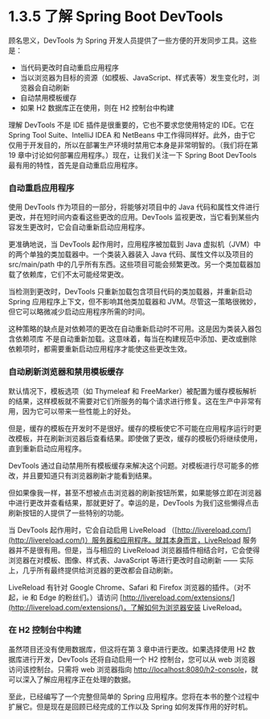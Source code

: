 # 1.3.5 了解 Spring Boot DevTools

顾名思义，DevTools 为 Spring 开发人员提供了一些方便的开发同步工具。这些是：

* 当代码更改时自动重启应用程序
* 当以浏览器为目标的资源（如模板、JavaScript、样式表等）发生变化时，浏览器会自动刷新
* 自动禁用模板缓存
* 如果 H2 数据库正在使用，则在 H2 控制台中构建

理解 DevTools 不是 IDE 插件是很重要的，它也不要求您使用特定的 IDE。它在 Spring Tool Suite、IntelliJ IDEA 和 NetBeans 中工作得同样好。此外，由于它仅用于开发目的，所以在部署生产环境时禁用它本身是非常明智的。（我们将在第 19 章中讨论如何部署应用程序。）现在，让我们关注一下 Spring Boot DevTools 最有用的特性，首先是自动重启应用程序。

### 自动重启应用程序

使用 DevTools 作为项目的一部分，将能够对项目中的 Java 代码和属性文件进行更改，并在短时间内查看这些更改的应用。DevTools 监视更改，当它看到某些内容发生更改时，它会自动重新启动应用程序。

更准确地说，当 DevTools 起作用时，应用程序被加载到 Java 虚拟机（JVM）中的两个单独的类加载器中。一个类装入器装入 Java 代码、属性文件以及项目的 src/main/path 中的几乎所有东西。这些项目可能会频繁更改。另一个类加载器加载了依赖库，它们不太可能经常更改。

当检测到更改时，DevTools 只重新加载包含项目代码的类加载器，并重新启动 Spring 应用程序上下文，但不影响其他类加载器和 JVM。尽管这一策略很微妙，但它可以略微减少启动应用程序所需的时间。

这种策略的缺点是对依赖项的更改在自动重新启动时不可用。这是因为类装入器包含依赖项库 不是自动重新加载。这意味着，每当在构建规范中添加、更改或删除依赖项时，都需要重新启动应用程序才能使这些更改生效。

### 自动刷新浏览器和禁用模板缓存

默认情况下，模板选项（如 Thymeleaf 和 FreeMarker）被配置为缓存模板解析的结果，这样模板就不需要对它们所服务的每个请求进行修复。这在生产中非常有用，因为它可以带来一些性能上的好处。

但是，缓存的模板在开发时不是很好。缓存的模板使它不可能在应用程序运行时更改模板，并在刷新浏览器后查看结果。即使做了更改，缓存的模板仍将继续使用，直到重新启动应用程序。

DevTools 通过自动禁用所有模板缓存来解决这个问题。对模板进行尽可能多的修改，并且要知道只有浏览器刷新才能看到结果。

但如果像我一样，甚至不想被点击浏览器的刷新按钮所累，如果能够立即在浏览器中进行更改并查看结果，那就更好了。幸运的是，DevTools 为我们这些懒得点击刷新按钮的人提供了一些特别的功能。

当 DevTools 起作用时，它会自动启用 LiveReload （[http://livereload.com/](http://livereload.com/)）服务器和应用程序。就其本身而言，LiveReload 服务器并不是很有用。但是，当与相应的 LiveReload 浏览器插件相结合时，它会使得浏览器在对模板、图像、样式表、JavaScript 等进行更改时自动刷新 —— 实际上，几乎所有最终提供给浏览器的更改都会自动刷新。

LiveReload 有针对 Google Chrome、Safari 和 Firefox 浏览器的插件。（对不起，ie 和 Edge 的粉丝们。）请访问 [http://livereload.com/extensions/](http://livereload.com/extensions/)，了解如何为浏览器安装 LiveReload。

### 在 H2 控制台中构建

虽然项目还没有使用数据库，但这将在第 3 章中进行更改。如果选择使用 H2 数据库进行开发，DevTools 还将自动启用一个 H2 控制台，您可以从 web 浏览器访问该控制台。只需将 web 浏览器指向 [http://localhost:8080/h2-console](http://localhost:8080/h2-console)，就可以深入了解应用程序正在处理的数据。

至此，已经编写了一个完整但简单的 Spring 应用程序。您将在本书的整个过程中扩展它。但是现在是回顾已经完成的工作以及 Spring 如何发挥作用的好时机。

